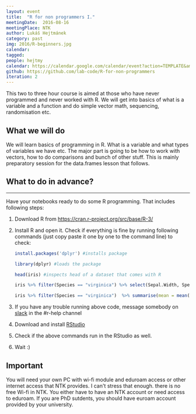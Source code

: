 ```yaml
---
layout: event
title:  "R for non programmers I."
meetingDate:  2016-08-16
meetingPlace: NTK
author: Lukáš Hejtmánek
category: past
img: 2016/R-beginners.jpg
calendar:
tagged:
people: hejtmy
calendar: https://calendar.google.com/calendar/event?action=TEMPLATE&amp;tmeid=ODA3ZWxrYWpzaDM5YmtyY2JjcHVpYW84N28gbzQwNXU4anZsNTA0MGhvNXB1cWQ1MWMzOGtAZw&amp;tmsrc=o405u8jvl5040ho5puqd51c38k%40group.calendar.google.com
github: https://github.com/lab-code/R-for-non-programmers
iteration: 2
---
```


This two to three hour course is aimed at those who have never programmed and never worked with R. We will get into basics of what is a variable and a function and do simple vector math, sequencing, randomisation etc.

## What we will do

We will learn basics of programming in R. What is a variable and what types of variables we have etc. The major part is going to be how to work with vectors, how to do comparisons and bunch of other stuff. This is mainly preparatory session for the data.frames lesson that follows.

## What to do in advance?
-----------
Have your notebooks ready to do some R programming. That includes following steps:

1. Download R from <https://cran.r-project.org/src/base/R-3/>

2.  Install R and open it. Check if everything is fine by running following commands (just copy paste it one by one to the command line) to check:

    ``` r
    install.packages('dplyr') #installs package

    library(dplyr) #loads the package

    head(iris) #inspects head of a dataset that comes with R

    iris %>% filter(Species == "virginica") %>% select(Sepal.Width, Species) #filters dataset

    iris %>% filter(Species == "virginica")  %>% summarise(mean = mean(Sepal.Width), sd = sd(Sepal.Width)) #calculates summary stats on the filtered dataset
    ```
3. If you have any trouble running above code, message somebody on [slack](https://lab-code.slack.com) in the #r-help channel

4. Download and install [RStudio](https://www.rstudio.com/products/rstudio/)

5. Check if the above commands run in the RStudio as well.

6. Wait :)

## Important

You will need your own PC with wi-fi module and eduroam access or other internet access that NTK provides. I can't stress that enough. there is no free Wi-fi in NTK. You either have to have an NTK account or need access to eduroam. If you are PhD sutdents, you should have euroam account provided by your university.
